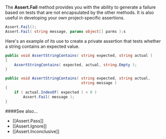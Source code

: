 The **Assert.Fail** method provides you with the ability to generate a failure based
on tests that are not encapsulated by the other methods. It is also useful in
developing your own project-specific assertions.

```C#
Assert.Fail();
Assert.Fail( string message, params object[] parms );s
```

Here's an example of its use to create a private assertion that tests whether a
string contains an expected value.

```C#
public void AssertStringContains( string expected, string actual )
{
    AssertStringContains( expected, actual, string.Empty );
}

public void AssertStringContains( string expected, string actual, 
                                  string message )
{
    if ( actual.IndexOf( expected ) < 0 )
        Assert.Fail( message );
}
```

####See also...
 * [[Assert.Pass]]
 * [[Assert.Ignore]]
 * [[Assert.Inconclusive]]
